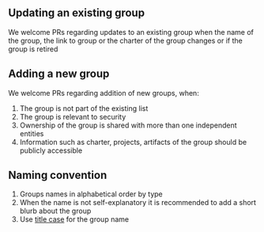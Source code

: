## Updating an existing group
We welcome PRs regarding updates to an existing group when the name of the group, the link to group or the charter of the group changes or if the group is retired

## Adding a new group

We welcome PRs regarding addition of new groups, when:
1. The group is not part of the existing list
2. The group is relevant to security
3. Ownership of the group is shared with more than one independent entities
4. Information such as charter, projects, artifacts of the group should be publicly accessible

## Naming convention

1. Groups names in alphabetical order by type
2. When the name is not self-explanatory it is recommended to add a short blurb about the group
3. Use [title case](https://titlecaseconverter.com/) for the group name
